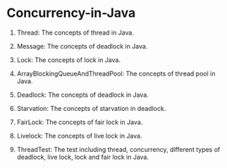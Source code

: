 # Concurrency-in-Java

1. Thread: The concepts of thread in Java.

2. Message: The concepts of deadlock in Java.

3. Lock: The concepts of lock in Java.

4. ArrayBlockingQueueAndThreadPool: The concepts of thread pool in Java.

5. Deadlock: The concepts of deadlock in Java.

6. Starvation: The concepts of starvation in deadlock.

7. FairLock: The concepts of fair lock in Java.

8. Livelock: The concepts of live lock in Java.

9. ThreadTest: The test including thread, concurrency, different types of deadlock, live lock, lock and fair lock in Java.
